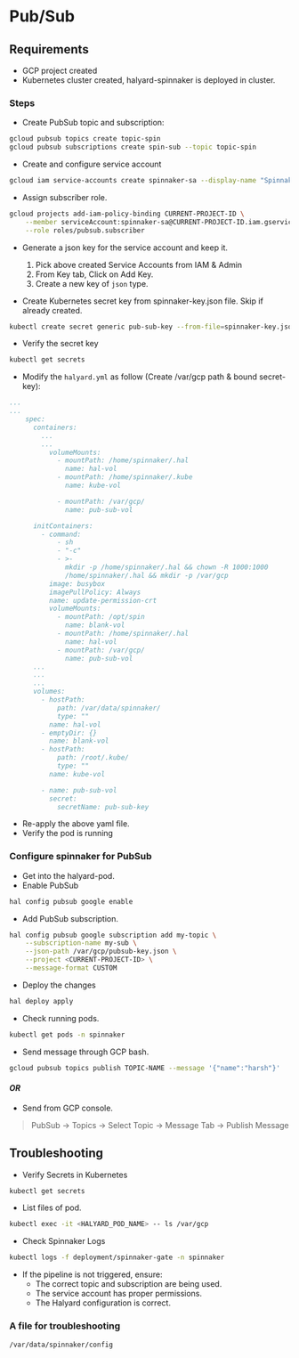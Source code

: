 # Pub/Sub

## Requirements

* GCP project created
* Kubernetes cluster created, halyard-spinnaker is deployed in cluster.

### Steps

* Create PubSub topic and subscription:

```bash
gcloud pubsub topics create topic-spin
gcloud pubsub subscriptions create spin-sub --topic topic-spin
```

* Create and configure service account

```bash
gcloud iam service-accounts create spinnaker-sa --display-name "Spinnaker PubSub"
```

* Assign subscriber role.

```bash
gcloud projects add-iam-policy-binding CURRENT-PROJECT-ID \
    --member serviceAccount:spinnaker-sa@CURRENT-PROJECT-ID.iam.gserviceaccount.com \
    --role roles/pubsub.subscriber
```

* Generate a json key for the service account and keep it.

  1. Pick above created Service Accounts from IAM & Admin
  2. From Key tab, Click on Add Key.
  3. Create a new key of `json` type.

* Create Kubernetes secret key from spinnaker-key.json file. Skip if already created.

```bash
kubectl create secret generic pub-sub-key --from-file=spinnaker-key.json
```

* Verify the secret key

```bash
kubectl get secrets
```

* Modify the `halyard.yml` as follow (Create /var/gcp path & bound secret-key):

```yaml
...
...
    spec:
      containers:
        ...
        ...
          volumeMounts:
            - mountPath: /home/spinnaker/.hal
              name: hal-vol
            - mountPath: /home/spinnaker/.kube
              name: kube-vol

            - mountPath: /var/gcp/
              name: pub-sub-vol

      initContainers:
        - command:
            - sh
            - "-c"
            - >-
              mkdir -p /home/spinnaker/.hal && chown -R 1000:1000
              /home/spinnaker/.hal && mkdir -p /var/gcp
          image: busybox
          imagePullPolicy: Always
          name: update-permission-crt
          volumeMounts:
            - mountPath: /opt/spin
              name: blank-vol
            - mountPath: /home/spinnaker/.hal
              name: hal-vol
            - mountPath: /var/gcp/
              name: pub-sub-vol
      ...
      ...
      ...
      volumes:
        - hostPath:
            path: /var/data/spinnaker/
            type: ""
          name: hal-vol
        - emptyDir: {}
          name: blank-vol
        - hostPath:
            path: /root/.kube/
            type: ""
          name: kube-vol

        - name: pub-sub-vol
          secret:
            secretName: pub-sub-key
```

* Re-apply the above yaml file.
* Verify the pod is running

### Configure spinnaker for PubSub

* Get into the halyard-pod.
* Enable PubSub

```bash
hal config pubsub google enable
```

* Add PubSub subscription.

```bash
hal config pubsub google subscription add my-topic \
    --subscription-name my-sub \
    --json-path /var/gcp/pubsub-key.json \
    --project <CURRENT-PROJECT-ID> \
    --message-format CUSTOM
```

* Deploy the changes

```bash
hal deploy apply
```

* Check running pods.

```bash
kubectl get pods -n spinnaker
```

* Send message through GCP bash.

```bash
gcloud pubsub topics publish TOPIC-NAME --message '{"name":"harsh"}'
```

#### _OR_

* Send from GCP console.

>PubSub -> Topics -> Select Topic -> Message Tab -> Publish Message

## Troubleshooting

* Verify Secrets in Kubernetes

```bash
kubectl get secrets
```

* List files of pod.

```bash
kubectl exec -it <HALYARD_POD_NAME> -- ls /var/gcp
```

* Check Spinnaker Logs

```bash
kubectl logs -f deployment/spinnaker-gate -n spinnaker
```

* If the pipeline is not triggered, ensure:
  * The correct topic and subscription are being used.
  * The service account has proper permissions.
  * The Halyard configuration is correct.

### A file for troubleshooting

`/var/data/spinnaker/config`
